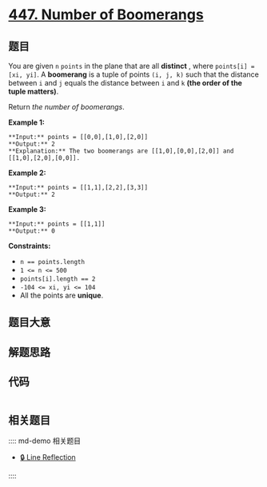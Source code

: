 # [447. Number of Boomerangs](https://leetcode.com/problems/number-of-boomerangs)

## 题目

You are given `n` `points` in the plane that are all **distinct** , where
`points[i] = [xi, yi]`. A **boomerang** is a tuple of points `(i, j, k)` such
that the distance between `i` and `j` equals the distance between `i` and `k`
**(the order of the tuple matters)**.

Return _the number of boomerangs_.



**Example 1:**

    
    
    **Input:** points = [[0,0],[1,0],[2,0]]
    **Output:** 2
    **Explanation:** The two boomerangs are [[1,0],[0,0],[2,0]] and [[1,0],[2,0],[0,0]].
    

**Example 2:**

    
    
    **Input:** points = [[1,1],[2,2],[3,3]]
    **Output:** 2
    

**Example 3:**

    
    
    **Input:** points = [[1,1]]
    **Output:** 0
    



**Constraints:**

  * `n == points.length`
  * `1 <= n <= 500`
  * `points[i].length == 2`
  * `-104 <= xi, yi <= 104`
  * All the points are **unique**.


## 题目大意

## 解题思路

## 代码

```javascript

```

## 相关题目

:::: md-demo 相关题目
- [🔒 Line Reflection](https://leetcode.com/problems/line-reflection)

::::
